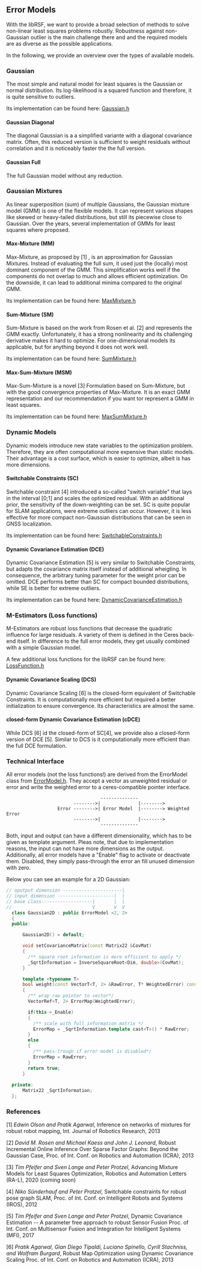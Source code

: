 ## Error Models
With the libRSF, we want to provide a broad selection of methods to solve non-linear least squares problems robustly. Robustness against non-Gaussian outlier is the main challenge there and and the required models are as diverse as the possible applications.

In the following, we provide an overview over the types of available models.

### Gaussian

The most simple and natural model for least squares is the Gaussian or normal distribution. Its log-likelihood is a squared function and therefore, it is quite sensitive to outliers.

Its implementation can be found here: [Gaussian.h](../include/error_models/Gaussian.h)

#### Gaussian Diagonal

The diagonal Gaussian is a a simplified variante with a diagonal covariance matrix. Often, this reduced version is sufficient to weight residuals without correlation and it is noticeably faster the the full version.

#### Gaussian Full

The full Gaussian model without any reduction.

### Gaussian Mixtures

As linear superposition (sum) of multiple Gaussians, the Gaussian mixture model (GMM) is one of the flexible models. It can represent various shapes like skewed or heavy-tailed distributions, but still its piecewise close to Gaussian.
Over the years, several implementation of GMMs for least squares where proposed.

#### Max-Mixture (MM)

Max-Mixture, as proposed by [1] , is an approximation for Gaussian Mixtures. Instead of evaluating the full sum, it used just the (locally) most dominant component of the GMM.  This simplification works well if the components do not overlap to much and allows efficient optimization.
On the downside, it can lead to additional minima compared to the original GMM.

Its implementation can be found here: [MaxMixture.h](../include/error_models/MaxMixture.h)

#### Sum-Mixture (SM)

Sum-Mixture is based on the work from Rosen et al. [2] and represents the GMM exactly. Unfortunately, it has a strong nonlinearity and its challenging derivative makes it hard to optimize.
For one-dimensional models its applicable, but for anything beyond it does not work well.

Its implementation can be found here: [SumMixture.h](../include/error_models/SumMixture.h)

#### Max-Sum-Mixture (MSM)

Max-Sum-Mixture is a novel [3] Formulation based on Sum-Mixture, but with the good convergence properties of Max-Mixture. It is an exact GMM representation and our recommendation if you want tor represent a GMM in least squares.

Its implementation can be found here: [MaxSumMixture.h](../include/error_models/MaxSumMixture.h)

### Dynamic Models

Dynamic models introduce new state variables to the optimization problem. Therefore, they are often computational more expensive than static models.
Their advantage is a cost surface, which is easier to optimize, albeit is has more dimensions.

#### Switchable Constraints (SC)

Switchable constraint [4] introduced a so-called "switch variable" that lays in the interval [0;1] and scales the optimized residual. With an additional prior, the sensitivity of the down-weighting can be set.
SC is quite popular for SLAM applications, were extreme outliers can occur. However, it is less effective for more compact non-Gaussian distributions that  can be seen in GNSS localization.

Its implementation can be found here: [SwitchableConstraints.h](../include/error_models/SwitchableConstraints.h)

#### Dynamic Covariance Estimation (DCE)

Dynamic Covariance Estimation [5] is very similar to Switchable Constraints, but adapts the covariance matrix itself instead of additional wheigting. In consequence, the arbitrary tuning parameter for the weight prior can be omitted.
DCE performs better than SC for compact bounded distributions, while SE is better for extreme outliers.

Its implementation can be found here: [DynamicCovarianceEstimation.h](../include/error_models/DynamicCovarianceEstimation.h)

### M-Estimators (Loss functions)

M-Estimators are robust loss functions that decrease the quadratic influence for large residuals. A variety of them is defined in the Ceres back-end itself.
In difference to the full error models, they get usually combined with a simple Gaussian model.

A few additional loss functions for the libRSF can be found here: [LossFunction.h](../include/error_models/LossFunction.h)

#### Dynamic Covariance Scaling (DCS)

Dynamic Covariance Scaling [6] is the closed-form equivalent of Switchable Constraints. It is computationally more efficient but required a better initialization to ensure convergence. Its characteristics are almost the same.

#### closed-form Dynamic Covariance Estimation (cDCE)

While DCS [6] id the closed-form of SC[4], we provide also a closed-form version of DCE [5]. Similar to DCS is it computationally more efficient than the full DCE formulation.

### Technical Interface

All error models (not the loss functions!) are derived from the ErrorModel class from [ErrorModel.h](../include/error_models/ErrorModel.h).  They accept a vector as unweighted residual or error  and write the weighted error to a ceres-compatible pointer interface.

```
                                   --------------
                         -------->|              |-------->
                   Error -------->| Error Model  |--------> Weighted Error
                         -------->|				 |-------->
                                   -------------- 	
```

Both, input and output can have a different dimensionality, which has to be given as template argument. Pleas note, that due to implementation reasons, the input can not have more dimensions as the output.
Additionally, all error models have a "Enable" flag to activate or deactivate them. Disabled, they simply pass-through the error an fill unused dimension with zero.

Below you can see an example for a 2D Gaussian: 

```c++
// oputput dimension ----------------------| 
// input dimension ---------------------|  |
// base class-------------------|       |  |
//                              V       V  V
  class Gaussian2D : public ErrorModel <2, 2>
  {
  public:

      Gaussian2D() = default;

      void setCovarianceMatrix(const Matrix22 &CovMat)
      {
        /** square root information is more efficient to apply */
        _SqrtInformation = InverseSquareRoot<Dim, double>(CovMat);
      }

      template <typename T>
      bool weight(const VectorT<T, 2> &RawError, T* WeightedError) const
      {
        /** wrap raw pointer to vector*/
        VectorRef<T, 2> ErrorMap(WeightedError);

        if(this->_Enable)
        {
          /** scale with full information matrix */
          ErrorMap = _SqrtInformation.template cast<T>() * RawError;
        }
        else
        {
          /** pass-trough if error model is disabled*/
          ErrorMap = RawError;
        }
        return true;
      }
     
  private:
      Matrix22 _SqrtInformation;
  };
```

### References

[1] *Edwin Olson and Pratik Agarwal*, Inference on networks of mixtures for robust robot mapping,
Int. Journal of Robotics Research, 2013

[2] *David M. Rosen and Michael Kaess and John J. Leonard*, Robust Incremental Online Inference Over Sparse Factor Graphs: Beyond the Gaussian Case,
Proc. of Int. Conf. on Robotics and Automation (ICRA), 2013

[3] *Tim Pfeifer and Sven Lange and Peter Protzel*, Advancing Mixture Models for Least Squares Optimization, 
Robotics and Automation Letters (RA-L), 2020 (coming soon)

[4] *Niko Sünderhauf and Peter Protzel*, Switchable constraints for robust pose graph SLAM, 
Proc. of Int. Conf. on Intelligent Robots and Systems (IROS), 2012

[5] *Tim Pfeifer and Sven Lange and Peter Protzel*, Dynamic Covariance Estimation -- A parameter free approach to robust Sensor Fusion 
Proc. of Int. Conf. on Multisensor Fusion and Integration for Intelligent Systems (MFI), 2017

[6] *Pratik Agarwal, Gian Diego Tipaldi, Luciano Spinello, Cyrill Stachniss, and Wolfram Burgard*, Robust Map Optimization using Dynamic Covariance Scaling Proc. of Int. Conf. on Robotics and Automation (ICRA), 2013